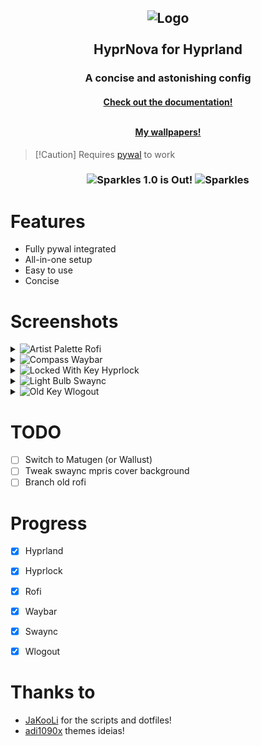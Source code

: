 <h2 align="center">
  <img src="https://raw.githubusercontent.com/zDyanTB/HyprNova/master/.github/nova-banner.png" alt="Logo"/><br><br>
  HyprNova for Hyprland
</h2>

<h3 align="center">
  A concise and astonishing config
</h3>

<h4 align="center">
  <a href="https://github.com/zDyanTB/HyprNova/blob/master/documentation.md">Check out the documentation!</a><br><br>
  
  <a href="https://github.com/zDyanTB/aesthic-wallpapers">My wallpapers!</a>
  </h4>

>   [!Caution]
>   Requires [pywal](https://github.com/dylanaraps/pywal) to work

<h3 align="center">
	<img src="https://raw.githubusercontent.com/Tarikul-Islam-Anik/Telegram-Animated-Emojis/main/Activity/Sparkles.webp" alt="Sparkles" width="38" height="38" />
	1.0 is Out!
	<img src="https://raw.githubusercontent.com/Tarikul-Islam-Anik/Telegram-Animated-Emojis/main/Activity/Sparkles.webp" alt="Sparkles" width="38" height="38" />
</h3>

# Features
- Fully pywal integrated
- All-in-one setup
- Easy to use
- Concise

# Screenshots
<details>
<summary>
  <img src="https://raw.githubusercontent.com/Tarikul-Islam-Anik/Telegram-Animated-Emojis/main/Activity/Artist%20Palette.webp" alt="Artist Palette" width="32" height="32" />
  Rofi
</summary>

<h4 align="center"> Menu </h4>

![Launcher](.github/rofi/launcher.png)

<h4 align="center"> Waybar Changer </h4>

![Waybar](.github/rofi/waybar-changer.png)

<h4 align="center"> Wallpaper Selector </h4>

![Wallpapers](.github/rofi/wallpaper-selector.png)

<h4 align="center"> Wallpaper Selector </h4>

![Clipboard](.github/rofi/clipboard.png)

</details>

<details>
<summary> 
  <img src="https://raw.githubusercontent.com/Tarikul-Islam-Anik/Telegram-Animated-Emojis/main/Travel%20and%20Places/Compass.webp" alt="Compass" width="32" height="32" />
  Waybar
</summary>

![Castle-shot](.github/waybar/shot-castle.png)
![Castle-bar](.github/waybar/bar-castle.png)

![Space-shot](.github/waybar/shot-space.png)
![Space-bar](.github/waybar/bar-space.png)

![Flower-shot](.github/waybar/shot-flower.png)
![Flower-bar](.github/waybar/bar-flower.png)

</details>


<details>
<summary>
  <img src="https://raw.githubusercontent.com/Tarikul-Islam-Anik/Telegram-Animated-Emojis/main/Objects/Locked%20With%20Key.webp" alt="Locked With Key" width="32" height="32" />
  Hyprlock
</summary>

![Blue](.github/hyprlock/blue.png)
![Red](.github/hyprlock/red.png)
![Grey](.github/hyprlock/grey.png)

</details>

<details>
  
<summary>
  <img src="https://raw.githubusercontent.com/Tarikul-Islam-Anik/Telegram-Animated-Emojis/main/Objects/Light%20Bulb.webp" alt="Light Bulb" width="32" height="32" />
  Swaync
</summary>

![White](.github/swaync/white.png)
![Yellow](.github/swaync/yellow.png)
![Purple](.github/swaync/purple.png)

</details>

<details>
<summary>
  <img src="https://raw.githubusercontent.com/Tarikul-Islam-Anik/Telegram-Animated-Emojis/main/Objects/Old%20Key.webp" alt="Old Key" width="32" height="32" />
  Wlogout
</summary>
  
![green](.github/wlogout/green.png)
![green-hover](.github/wlogout/green-hover.png)
![blue](.github/wlogout/blue.png)
![blue](.github/wlogout/blue-hover.png)

</details>

# TODO

- [ ] Switch to Matugen (or Wallust)
- [ ] Tweak swaync mpris cover background
- [ ] Branch old rofi

# Progress
- [x] Hyprland
- [x] Hyprlock
- [X] Rofi
- [x] Waybar
- [x] Swaync
- [x] Wlogout


# Thanks to
 - [JaKooLi](https://github.com/JaKooLit) for the scripts and dotfiles!
 - [adi1090x](https://github.com/adi1090x/rofi) themes ideias!
